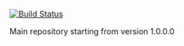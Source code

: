 [![Build Status](https://travis-ci.org/Verlihub/verlihub.svg?branch=master)](https://travis-ci.org/Verlihub/verlihub)


Main repository starting from version 1.0.0.0

